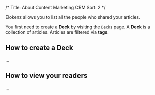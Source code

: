 /*
Title: About Content Marketing CRM
Sort: 2
*/

Elokenz allows you to list all the people who shared your articles.

You first need to create a **Deck** by visiting the `Decks` page. A **Deck** is a collection of articles. Articles are filtered via **tags**.

## How to create a Deck
...

## How to view your readers
...